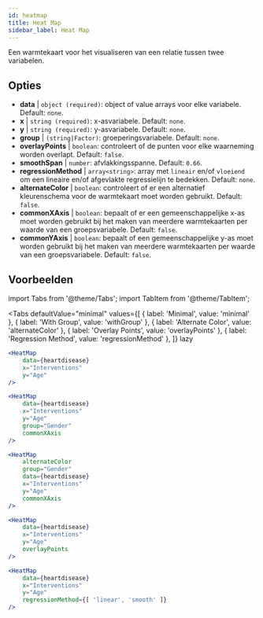 ```yaml
---
id: heatmap
title: Heat Map
sidebar_label: Heat Map
---
```


Een warmtekaart voor het visualiseren van een relatie tussen twee variabelen.

## Opties

* __data__ | `object (required)`: object of value arrays voor elke variabele. Default: `none`.
* __x__ | `string (required)`: x-asvariabele. Default: `none`.
* __y__ | `string (required)`: y-asvariabele. Default: `none`.
* __group__ | `(string|Factor)`: groeperingsvariabele. Default: `none`.
* __overlayPoints__ | `boolean`: controleert of de punten voor elke waarneming worden overlapt. Default: `false`.
* __smoothSpan__ | `number`: afvlakkingsspanne. Default: `0.66`.
* __regressionMethod__ | `array<string>`: array met `lineair` en/of `vloeiend` om een lineaire en/of afgevlakte regressielijn te bedekken. Default: `none`.
* __alternateColor__ | `boolean`: controleert of er een alternatief kleurenschema voor de warmtekaart moet worden gebruikt. Default: `false`.
* __commonXAxis__ | `boolean`: bepaalt of er een gemeenschappelijke x-as moet worden gebruikt bij het maken van meerdere warmtekaarten per waarde van een groepsvariabele. Default: `false`.
* __commonYAxis__ | `boolean`: bepaalt of een gemeenschappelijke y-as moet worden gebruikt bij het maken van meerdere warmtekaarten per waarde van een groepsvariabele. Default: `false`.


## Voorbeelden

import Tabs from '@theme/Tabs';
import TabItem from '@theme/TabItem';

<Tabs
    defaultValue="minimal"
    values={[
        { label: 'Minimal', value: 'minimal' },
        { label: 'With Group', value: 'withGroup' },
        { label: 'Alternate Color', value: 'alternateColor' },
        { label: 'Overlay Points', value: 'overlayPoints' },
        { label: 'Regression Method', value: 'regressionMethod' },
    ]}
    lazy
>



<TabItem value="minimal">

```jsx live
<HeatMap 
    data={heartdisease} 
    x="Interventions"
    y="Age"
/>
```

</TabItem>


<TabItem value="withGroup">

```jsx live
<HeatMap 
    data={heartdisease} 
    x="Interventions"
    y="Age"
    group="Gender"
    commonXAxis
/>
```

</TabItem>

<TabItem value="alternateColor">

```jsx live
<HeatMap 
    alternateColor
    group="Gender"
    data={heartdisease} 
    x="Interventions"
    y="Age"
    commonXAxis
/>
```

</TabItem>

<TabItem value="overlayPoints">

```jsx live
<HeatMap 
    data={heartdisease} 
    x="Interventions"
    y="Age"
    overlayPoints 
/>
```

</TabItem>


<TabItem value="regressionMethod">

```jsx live
<HeatMap 
    data={heartdisease} 
    x="Interventions"
    y="Age"
    regressionMethod={[ 'linear', 'smooth' ]} 
/>
```

</TabItem>

</Tabs>
